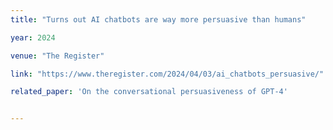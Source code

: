 ```yaml
---
title: "Turns out AI chatbots are way more persuasive than humans"

year: 2024

venue: "The Register"

link: "https://www.theregister.com/2024/04/03/ai_chatbots_persuasive/"

related_paper: 'On the conversational persuasiveness of GPT-4'


---
```


